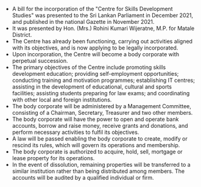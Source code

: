 - A bill for the incorporation of the "Centre for Skills Development Studies" was presented to the Sri Lankan Parliament in December 2021, and published in the national Gazette in November 2021.
- It was presented by Hon. (Mrs.) Rohini Kumari Wijeratne, M.P. for Matale District.
- The Centre has already been functioning, carrying out activities aligned with its objectives, and is now applying to be legally incorporated.
- Upon incorporation, the Centre will become a body corporate with perpetual succession.
- The primary objectives of the Centre include promoting skills development education; providing self-employment opportunities; conducting training and motivation programmes; establishing IT centres; assisting in the development of educational, cultural and sports facilities; assisting students preparing for law exams; and coordinating with other local and foreign institutions.
- The body corporate will be administered by a Management Committee, consisting of a Chairman, Secretary, Treasurer and two other members.
- The body corporate will have the power to open and operate bank accounts, borrow and raise money, receive grants and donations, and perform necessary activities to fulfil its objectives.
- A law will be passed enabling the body corporate to create, modify or rescind its rules, which will govern its operations and membership.
- The body corporate is authorized to acquire, hold, sell, mortgage or lease property for its operations.
- In the event of dissolution, remaining properties will be transferred to a similar institution rather than being distributed among members. The accounts will be audited by a qualified individual or firm.